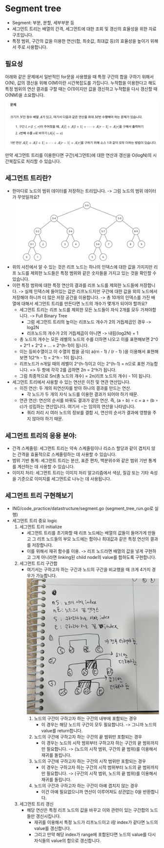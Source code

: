 # Segment tree
- Segment: 부분, 분할, 세부부분 등
- 세그먼트 트리는 배열의 간격, 세그먼트에 대한 조회 및 갱신의 효율성을 위한 자료구조입니다.
- 특정 범위, 구간의 값을 이용한 연산(합, 최솟값, 최대값 등)의 효율성을 높이기 위해서 주로 사용합니다.
## 필요성
아래와 같은 문제에서 일반적인 for문을 사용했을 때 특정 구간의 합을 구하기 위해서 O(N), 값의 갱신을 위해 O(M)이란 시간복잡도를 가집니다. 누적합을 이용한다고 해도 특정 범위의 연산 결과를 구할 때는 O(1)이지만 값을 갱신하고 누적합을 다시 갱신할 때 O(NM)을 소요합니다.
![alt text](./assets/segment_tree/image.png)  
만약 세그먼트 트리를 이용한다면 구간(세그먼트)에 대한 연산과 갱신을 O(logN)의 시간복잡도로 처리할 수 있습니다.  
## 세그먼트 트리란?
- 한마디로 노드의 범위 데이터를 저장하는 트리입니다. -> 그럼 노드의 범위 데이터가 무엇일까요?  
![alt text](./assets/segment_tree/image1.png)  
- 위의 사진에서 알 수 있는 것은 리프 노드는 하나의 인덱스에 대한 값을 가지지만 리프 노드를 제외한 노드들은 특정 범위와 같은 숫자들을 가지고 있는 것을 확인할 수 있습니다.
- 이런 특정 범위에 대한 특정 연산의 결과를 리프 노드를 제외한 노드들에 저장합니다. -> 실제 인덱스에 들어있는 값은 리프노드지만 구간에 대한 값을 외의 노드에서 저장해야 하니까 더 많은 저장 공간을 이용합니다. -> 총 10개의 인덱스를 가진 배열에 대해서 세그먼트 트리를 만든다면 노드의 개수가 몇개가 되어야 할까요?
    - 세그먼트 트리는 리프 노드를 제외한 모든 노드들이 자식 2개를 모두 가져야합니다. -> Full Binary Tree
        - 그럼 세그먼트 트리의 높이는 리프노드 개수가 2의 거듭제곱인 경우 -> log2N
        - 리프노드의 개수가 2의 거듭제곱이 아니면 -> 내림(log2N) + 1
    - 총 노드의 개수는 모든 레벨의 노드의 수를 더하면 나오고 이를 표현해보면 2^0 + 2^1 + 2^2 + ... + 2^(h-1)이 됩니다.
    - 이는 등비수열이고 이 수열의 합을 공식( a(rn - 1) / (r - 1) )을 이용해서 표현해보면 1(2^h - 1) = 2^h - 1이 됩니다.
    - 리프노드가 n개일 때의 레벨이 2^(h-1)이고 이는 2^(h-1) = n으로 표현 가능합니다. => 두 항에 각각 2를 곱하면 2n = 2^h가 됩니다.
    - 그럼 최종적으로 Sn(총 노드의 개수) = 2n(리프 노드의 개수) - 1이 됩니다.
- 세그먼트 트리에서 사용할 수 있는 연산은 이진 및 연관 연산입니다.
    - 이진 연산: 두 개의 피연산자를 받아 하나의 결과를 만드는 연산.
        - 각 노드가 두 개의 자식 노드를 이용한 결과가 되어야 하기 때문.
    - 연관 연산: 연산의 순서를 바꿔도 결과가 같은 연산. 즉, (a ∘ b) ∘ c = a ∘ (b ∘ c)가 성립하는 연산입니다. 여기서 ∘는 임의의 연산을 나타냅니다.
        - 쿼리 처리 시 여러 노드의 정보를 결합 시, 연산의 순서가 결과에 영향을 주지 않아야 하기 때문.
## 세그먼트 트리의 응용 분야:
- 간격 스케줄링:  세그먼트 트리는 약속 스케줄링이나 리소스 할당과 같이 겹치지 않는 간격을 효율적으로 스케줄링하는 데 사용할 수 있습니다.
- 범위 기반 통계:  세그먼트 트리는 분산, 표준 편차, 백분위수와 같은 범위 기반 통계를 계산하는 데 사용할 수 있습니다.
- 이미지 처리:  세그먼트 트리는 이미지 처리 알고리즘에서 색상, 질감 또는 기타 속성을 기준으로 이미지를 세그먼트로 나누는 데 사용됩니다.
## 세그먼트 트리 구현해보기
- ING/code_practice/datastructure/segment.go (segment_tree_run.go로 실행)
- 세그먼트 트리 중요 logic
    1. 세그먼트 트리 initialize
        - 세그먼트 트리를 초기화할 때 리프 노드에는 배열의 값들이 들어가게 만들고 그 리프 노드들의 부모 노드에는 합이나 최대값과 같은 특정 연산의 결과를 저장합니다.
        - 이를 위해서 재귀 함수를 이용. -> 리프 노드라면 배열의 값을 넣게 구현하고 그게 아니라면 linking된 child node의 value를 합하도록 구현합니다.
    2. 세그먼트 트리 구간합
        - 여기서는 구하고자 하는 구간과 노드의 구간을 비교했을 때 크게 4가지 경우가 가능합니다.
            ![alt text](./assets/segment_tree/image2.png)  
            1. 노드의 구간이 구하고자 하는 구간의 내부에 포함되는 경우
                - 이 경우는 해당 노드의 구간이 모두 필요합니다. -> 그니까 노드의 value를 return합니다.
            2. 노드의 구간에 구하고자 하는 구간의 끝 범위만 포함되는 경우
                - 이 경우는 노드의 시작 범위부터 구하고자 하는 구간의 끝 범위까지만 필요합니다. -> (노드의 시작 범위, 구간의 끝 범위)를 이용해서 재귀를 돌립니다.
            3. 노드의 구간에 구하고자 하는 구간의 시작 범위만 포함되는 경우
                - 이 경우는 구하고자 하는 구간의 시작 범위부터 노드의 끝 범위까지만 필요합니다. -> (구간의 시작 범위, 노드의 끝 범위)를 이용해서 재귀를 돌립니다.
            4. 노드의 구간과 구하고자 하는 구간이 아예 겹치지 않는 경우
                - 이건 아예 필요없으니까 연산이 이루어져도 상관없는 0을 반환합니다.
    3. 세그먼트 트리 갱신
        - 해당 연산은 특정 리프 노드의 값을 바꾸고 이와 관련이 있는 구간합의 노드들만 갱신시킵니다.
            - 재귀를 이용해서 특정 노드가 리프노드이고 i랑 index가 같다면 노드의 value를 갱신합니다.
            - 그리고 만약 해당 index가 range에 포함된다면 노드의 value를 다시 자식들의 value의 합으로 갱신합니다.




